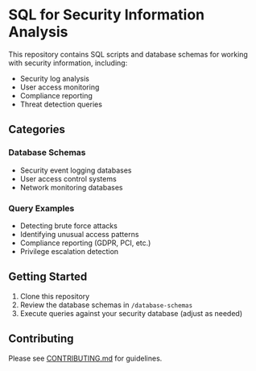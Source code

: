 # SQL for Security Information Analysis

This repository contains SQL scripts and database schemas for working with security information, including:

- Security log analysis
- User access monitoring
- Compliance reporting
- Threat detection queries

## Categories

### Database Schemas
- Security event logging databases
- User access control systems
- Network monitoring databases

### Query Examples
- Detecting brute force attacks
- Identifying unusual access patterns
- Compliance reporting (GDPR, PCI, etc.)
- Privilege escalation detection

## Getting Started

1. Clone this repository
2. Review the database schemas in `/database-schemas`
3. Execute queries against your security database (adjust as needed)

## Contributing

Please see [CONTRIBUTING.md](docs/CONTRIBUTING.md) for guidelines.
